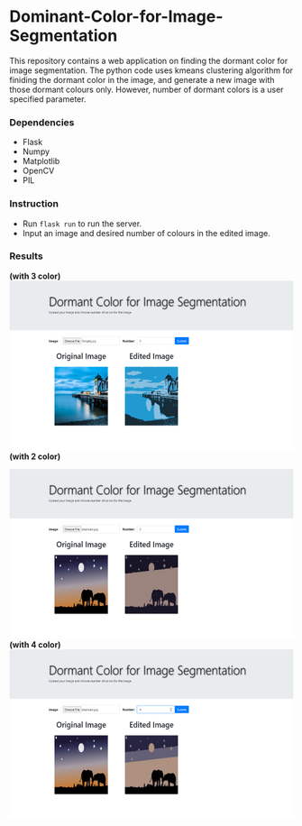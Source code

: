 # Dominant-Color-for-Image-Segmentation
This repository contains a web application on finding the dormant color for image segmentation. The python code uses kmeans clustering algorithm for finiding the dormant color in the image, and generate a new image with those dormant colours only. However, number of dormant colors is a user specified parameter.

### Dependencies
  * Flask
  * Numpy
  * Matplotlib
  * OpenCV
  * PIL
  
### Instruction
  * Run `flask run` to run the server. 
  * Input an image and desired number of colours in the edited image.
  
### Results

<b> (with 3 color) </b>
<br>
<img src="./results/res1.png" height="300" width="600">
<b> (with 2 color) </b>

<img src="./results/res2.png" height="300" width="600">
<b> (with 4 color) </b>
<img src="./results/res3.png" height="300" width="600">

